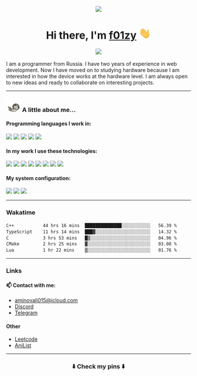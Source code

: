 <div align="center">
  <img src="https://github.com/f01zy.png" width="170px">
  <div>
    <h1>Hi there, I'm <a href="https://f01zy.pro/" target="_blank">f01zy</a> 
    <img src="./hi.gif" height="32"/></h1>
  </div>
  <img src="https://readme-typing-svg.herokuapp.com?color=%2336BCF7&lines=Young+programmer+from+Russia">  
</div>

<p>I am a programmer from Russia. I have two years of experience in web development. Now I have moved on to studying hardware because I am interested in how the device works at the hardware level. I am always open to new ideas and ready to collaborate on interesting projects.</p>

---

### <img src="./cat.gif" width="40"> A little about me...

<h4>Programming languages ​​I work in:</h4>
<div>
  <img src="https://img.shields.io/badge/c++-%2300599C.svg?style=for-the-badge&logo=c%2B%2B&logoColor=white"></img>
  <img src="https://img.shields.io/badge/javascript-%23323330.svg?style=for-the-badge&logo=javascript&logoColor=%23F7DF1E"></img>
  <img src="https://img.shields.io/badge/typescript-%23007ACC.svg?style=for-the-badge&logo=typescript&logoColor=white"></img>
  <img src="https://img.shields.io/badge/css3-%231572B6.svg?style=for-the-badge&logo=css3&logoColor=white"></img>
  <img src="https://img.shields.io/badge/html5-%23E34F26.svg?style=for-the-badge&logo=html5&logoColor=white"></img>
</div>

<h4>In my work I use these technologies:</h4>
<div>
  <img src="https://img.shields.io/badge/Bun-%23000000.svg?style=for-the-badge&logo=bun&logoColor=white"></img>
  <img src="https://img.shields.io/badge/express.js-%23404d59.svg?style=for-the-badge&logo=express&logoColor=%2361DAFB"></img>
  <img src="https://img.shields.io/badge/Next-black?style=for-the-badge&logo=next.js&logoColor=white"></img>
  <img src="https://img.shields.io/badge/tailwindcss-%2338B2AC.svg?style=for-the-badge&logo=tailwind-css&logoColor=white"></img>
  <img src="https://img.shields.io/badge/Socket.io-black?style=for-the-badge&logo=socket.io&badgeColor=010101"></img>
  <img src="https://img.shields.io/badge/MongoDB-%234ea94b.svg?style=for-the-badge&logo=mongodb&logoColor=white"></img>
  <img src="https://img.shields.io/badge/postgres-%23316192.svg?style=for-the-badge&logo=postgresql&logoColor=white"></img>
  <img src="https://img.shields.io/badge/CMake-%23008FBA.svg?style=for-the-badge&logo=cmake&logoColor=white"></img>
</div>

<h4>My system configuration:</h4>
<div>
  <img src="https://img.shields.io/badge/Arch%20Linux-1793D1?logo=arch-linux&logoColor=fff&style=for-the-badge"></img>
  <img src="https://img.shields.io/badge/NeoVim-%2357A143.svg?&style=for-the-badge&logo=neovim&logoColor=white"></img>
  <img src="https://img.shields.io/badge/Google%20Chrome-4285F4?style=for-the-badge&logo=GoogleChrome&logoColor=white"></img>
</div>

---

### Wakatime

<!--START_SECTION:waka-->

```txt
C++           44 hrs 16 mins  ██████████████░░░░░░░░░░░   56.39 %
TypeScript    11 hrs 14 mins  ███▓░░░░░░░░░░░░░░░░░░░░░   14.32 %
C             3 hrs 53 mins   █▒░░░░░░░░░░░░░░░░░░░░░░░   04.96 %
CMake         2 hrs 25 mins   ▓░░░░░░░░░░░░░░░░░░░░░░░░   03.08 %
Lua           1 hr 22 mins    ▒░░░░░░░░░░░░░░░░░░░░░░░░   01.76 %
```

<!--END_SECTION:waka-->

<!--
<h4>Leetcode</h4>

![Leetcode](https://leetcard.jacoblin.cool/f01zy?ext=heatmap)
-->

---
### Links
#### 📫 Contact with me:
- aminovali015@icloud.com
- [Discord](https://discordapp.com/users/858285755658666034)
- [Telegram](https://t.me/aminov_ali)

#### Other
- [Leetcode](https://leetcode.com/u/f01zy/)
- [AniList](https://anilist.co/user/f01zy/)
---

<h3 align="center">⬇️ Check my pins ⬇️</h3>
